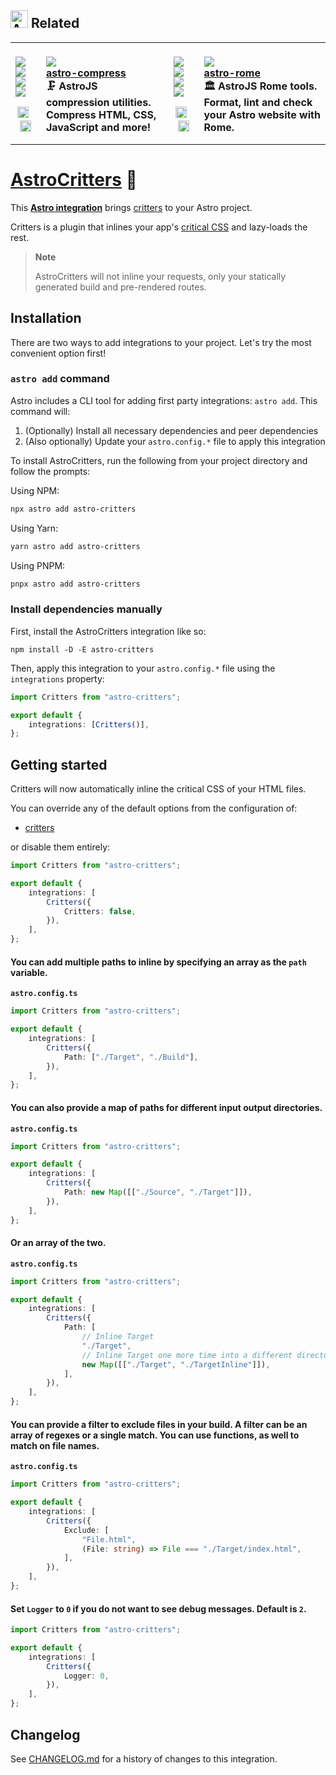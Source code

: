 <table><h2><picture><source media="(prefers-color-scheme: dark)" srcset=https://raw.githubusercontent.com/astro-community/AstroCompress/main/.github/Image/DarkAstro.svg><source media="(prefers-color-scheme: light)" srcset=https://raw.githubusercontent.com/astro-community/AstroCompress/main/.github/Image/LightAstro.svg><img src=https://raw.githubusercontent.com/astro-community/AstroCompress/main/.github/Image/LightAstro.svg alt=Astro width=28></picture><span>&nbsp;</span>Related</h2><tr><td colspan=1 valign=top><br><a href=https://github.com/astro-community/AstroCompress/actions/workflows/Node.yml target=_blank><picture><source media="(prefers-color-scheme: dark)" srcset="https://img.shields.io/github/actions/workflow/status/astro-community/AstroCompress/Node.yml?branch=main&#38;label=Build&#38;logo=node.js&#38;color=black&#38;logoColor=white&#38;labelColor=black&#38;logoWidth=15"><source media="(prefers-color-scheme: light)" srcset="https://img.shields.io/github/actions/workflow/status/astro-community/AstroCompress/Node.yml?branch=main&#38;label=Build&#38;logo=node.js&#38;color=white&#38;logoColor=black&#38;labelColor=white&#38;logoWidth=15"><img src="https://img.shields.io/github/actions/workflow/status/astro-community/AstroCompress/Node.yml?branch=main&#38;label=Build&#38;logo=node.js&#38;color=black&#38;logoColor=white&#38;labelColor=black&#38;logoWidth=15"></picture></a><br><a href=https://npmjs.org/astro-compress target=_blank><picture><source media="(prefers-color-scheme: dark)" srcset="https://img.shields.io/npm/v/astro-compress?label=Version&#38;logo=npm&#38;color=black&#38;logoColor=white&#38;labelColor=black&#38;logoWidth=15"><source media="(prefers-color-scheme: light)" srcset="https://img.shields.io/npm/v/astro-compress?label=Version&#38;logo=npm&#38;color=white&#38;logoColor=black&#38;labelColor=white&#38;logoWidth=15"><img src="https://img.shields.io/npm/v/astro-compress?label=Version&#38;logo=npm&#38;color=black&#38;logoColor=white&#38;labelColor=black&#38;logoWidth=15"></picture></a><br><a href=https://npmjs.org/astro-compress target=_blank><picture><source media="(prefers-color-scheme: dark)" srcset="https://img.shields.io/librariesio/release/npm/astro-compress?label=Dependencies&#38;logo=dependabot&#38;color=black&#38;logoColor=white&#38;labelColor=black&#38;logoWidth=15"><source media="(prefers-color-scheme: light)" srcset="https://img.shields.io/librariesio/release/npm/astro-compress?label=Dependencies&#38;logo=dependabot&#38;color=white&#38;logoColor=black&#38;labelColor=white&#38;logoWidth=15"><img src="https://img.shields.io/librariesio/release/npm/astro-compress?label=Dependencies&#38;logo=dependabot&#38;color=black&#38;logoColor=white&#38;labelColor=black&#38;logoWidth=15"></picture></a><br><a href=https://npmjs.org/astro-compress target=_blank><picture><source media="(prefers-color-scheme: dark)" srcset="https://img.shields.io/npm/dt/astro-compress?label=Downloads&#38;logo=npm&#38;color=black&#38;logoColor=white&#38;labelColor=black&#38;logoWidth=15"><source media="(prefers-color-scheme: light)" srcset="https://img.shields.io/npm/dt/astro-compress?label=Downloads&#38;logo=npm&#38;color=white&#38;logoColor=black&#38;labelColor=white&#38;logoWidth=15"><img src="https://img.shields.io/npm/dt/astro-compress?label=Downloads&#38;logo=npm&#38;color=black&#38;logoColor=white&#38;labelColor=black&#38;logoWidth=15"></picture></a><br><p align=center><picture><source media="(prefers-color-scheme: dark)" srcset=https://nikolahristov.tech/_astro/typescriptLight.90efbc69.svg><source media="(prefers-color-scheme: light)" srcset=https://nikolahristov.tech/_astro/typescriptDark.fb76ee32.svg><img src=https://nikolahristov.tech/_astro/typescriptLight.90efbc69.svg alt=TypeScript width=18 height=18 title="10.8 KB of TypeScript"></picture>&nbsp;&nbsp;<picture><source media="(prefers-color-scheme: dark)" srcset=https://nikolahristov.tech/_astro/javascriptLight.68bc2739.svg><source media="(prefers-color-scheme: light)" srcset=https://nikolahristov.tech/_astro/javascriptDark.0592fbdb.svg><img src=https://nikolahristov.tech/_astro/javascriptLight.68bc2739.svg alt=JavaScript width=18 height=18 title="546 Bytes of JavaScript"></picture></p></td><td colspan=1 valign=top><br><a href=https://github.com/astro-community/AstroCompress target=_blank><picture><source media="(prefers-color-scheme: dark)" srcset="https://img.shields.io/github/stars/astro-community/AstroCompress?label=stars&#38;logo=github&#38;color=black&#38;logoColor=white&#38;labelColor=black&#38;logoWidth=15"><source media="(prefers-color-scheme: light)" srcset="https://img.shields.io/github/stars/astro-community/AstroCompress?label=stars&#38;logo=github&#38;color=white&#38;logoColor=black&#38;labelColor=white&#38;logoWidth=15"><img src="https://img.shields.io/github/stars/astro-community/AstroCompress?label=stars&#38;logo=github&#38;color=black&#38;logoColor=white&#38;labelColor=black&#38;logoWidth=15"></picture></a><br><a href=https://github.com/astro-community/AstroCompress target=_blank><b>astro-compress</b></a><br><b>🗜️ AstroJS compression utilities.<br/>Compress HTML, CSS, JavaScript and more!<br/></b></td><td colspan=1 valign=top><br><a href=https://github.com/astro-community/AstroRome/actions/workflows/Node.yml target=_blank><picture><source media="(prefers-color-scheme: dark)" srcset="https://img.shields.io/github/actions/workflow/status/astro-community/AstroRome/Node.yml?branch=main&#38;label=Build&#38;logo=node.js&#38;color=black&#38;logoColor=white&#38;labelColor=black&#38;logoWidth=15"><source media="(prefers-color-scheme: light)" srcset="https://img.shields.io/github/actions/workflow/status/astro-community/AstroRome/Node.yml?branch=main&#38;label=Build&#38;logo=node.js&#38;color=white&#38;logoColor=black&#38;labelColor=white&#38;logoWidth=15"><img src="https://img.shields.io/github/actions/workflow/status/astro-community/AstroRome/Node.yml?branch=main&#38;label=Build&#38;logo=node.js&#38;color=black&#38;logoColor=white&#38;labelColor=black&#38;logoWidth=15"></picture></a><br><a href=https://npmjs.org/astro-rome target=_blank><picture><source media="(prefers-color-scheme: dark)" srcset="https://img.shields.io/npm/v/astro-rome?label=Version&#38;logo=npm&#38;color=black&#38;logoColor=white&#38;labelColor=black&#38;logoWidth=15"><source media="(prefers-color-scheme: light)" srcset="https://img.shields.io/npm/v/astro-rome?label=Version&#38;logo=npm&#38;color=white&#38;logoColor=black&#38;labelColor=white&#38;logoWidth=15"><img src="https://img.shields.io/npm/v/astro-rome?label=Version&#38;logo=npm&#38;color=black&#38;logoColor=white&#38;labelColor=black&#38;logoWidth=15"></picture></a><br><a href=https://npmjs.org/astro-rome target=_blank><picture><source media="(prefers-color-scheme: dark)" srcset="https://img.shields.io/librariesio/release/npm/astro-rome?label=Dependencies&#38;logo=dependabot&#38;color=black&#38;logoColor=white&#38;labelColor=black&#38;logoWidth=15"><source media="(prefers-color-scheme: light)" srcset="https://img.shields.io/librariesio/release/npm/astro-rome?label=Dependencies&#38;logo=dependabot&#38;color=white&#38;logoColor=black&#38;labelColor=white&#38;logoWidth=15"><img src="https://img.shields.io/librariesio/release/npm/astro-rome?label=Dependencies&#38;logo=dependabot&#38;color=black&#38;logoColor=white&#38;labelColor=black&#38;logoWidth=15"></picture></a><br><a href=https://npmjs.org/astro-rome target=_blank><picture><source media="(prefers-color-scheme: dark)" srcset="https://img.shields.io/npm/dt/astro-rome?label=Downloads&#38;logo=npm&#38;color=black&#38;logoColor=white&#38;labelColor=black&#38;logoWidth=15"><source media="(prefers-color-scheme: light)" srcset="https://img.shields.io/npm/dt/astro-rome?label=Downloads&#38;logo=npm&#38;color=white&#38;logoColor=black&#38;labelColor=white&#38;logoWidth=15"><img src="https://img.shields.io/npm/dt/astro-rome?label=Downloads&#38;logo=npm&#38;color=black&#38;logoColor=white&#38;labelColor=black&#38;logoWidth=15"></picture></a><br><p align=center><picture><source media="(prefers-color-scheme: dark)" srcset=https://nikolahristov.tech/_astro/typescriptLight.90efbc69.svg><source media="(prefers-color-scheme: light)" srcset=https://nikolahristov.tech/_astro/typescriptDark.fb76ee32.svg><img src=https://nikolahristov.tech/_astro/typescriptLight.90efbc69.svg alt=TypeScript width=18 height=18 title="4.63 KB of TypeScript"></picture>&nbsp;&nbsp;<picture><source media="(prefers-color-scheme: dark)" srcset=https://nikolahristov.tech/_astro/javascriptLight.68bc2739.svg><source media="(prefers-color-scheme: light)" srcset=https://nikolahristov.tech/_astro/javascriptDark.0592fbdb.svg><img src=https://nikolahristov.tech/_astro/javascriptLight.68bc2739.svg alt=JavaScript width=18 height=18 title="1.16 KB of JavaScript"></picture></p></td><td colspan=1 valign=top><br><a href=https://github.com/astro-community/AstroRome target=_blank><picture><source media="(prefers-color-scheme: dark)" srcset="https://img.shields.io/github/stars/astro-community/AstroRome?label=stars&#38;logo=github&#38;color=black&#38;logoColor=white&#38;labelColor=black&#38;logoWidth=15"><source media="(prefers-color-scheme: light)" srcset="https://img.shields.io/github/stars/astro-community/AstroRome?label=stars&#38;logo=github&#38;color=white&#38;logoColor=black&#38;labelColor=white&#38;logoWidth=15"><img src="https://img.shields.io/github/stars/astro-community/AstroRome?label=stars&#38;logo=github&#38;color=black&#38;logoColor=white&#38;labelColor=black&#38;logoWidth=15"></picture></a><br><a href=https://github.com/astro-community/AstroRome target=_blank><b>astro-rome</b></a><br><b>🏛️ AstroJS Rome tools.<br/>Format, lint and check your Astro website with Rome.<br/></b></td></tr></table>

# [AstroCritters] 🦔

This **[Astro integration][astro-integration]** brings [critters][critters] to
your Astro project.

Critters is a plugin that inlines your app's [critical CSS] and lazy-loads the
rest.

> **Note**
>
> AstroCritters will not inline your requests, only your statically generated
> build and pre-rendered routes.

## Installation

There are two ways to add integrations to your project. Let's try the most
convenient option first!

### `astro add` command

Astro includes a CLI tool for adding first party integrations: `astro add`. This
command will:

1. (Optionally) Install all necessary dependencies and peer dependencies
2. (Also optionally) Update your `astro.config.*` file to apply this integration

To install AstroCritters, run the following from your project directory and
follow the prompts:

Using NPM:

```sh
npx astro add astro-critters
```

Using Yarn:

```sh
yarn astro add astro-critters
```

Using PNPM:

```sh
pnpx astro add astro-critters
```

### Install dependencies manually

First, install the AstroCritters integration like so:

```
npm install -D -E astro-critters
```

Then, apply this integration to your `astro.config.*` file using the
`integrations` property:

```ts
import Critters from "astro-critters";

export default {
	integrations: [Critters()],
};
```

## Getting started

Critters will now automatically inline the critical CSS of your HTML files.

You can override any of the default options from the configuration of:

-   [critters](https://github.com/GoogleChromeLabs/critters#usage)

or disable them entirely:

```ts
import Critters from "astro-critters";

export default {
	integrations: [
		Critters({
			Critters: false,
		}),
	],
};
```

#### You can add multiple paths to inline by specifying an array as the `path` variable.

**`astro.config.ts`**

```ts
import Critters from "astro-critters";

export default {
	integrations: [
		Critters({
			Path: ["./Target", "./Build"],
		}),
	],
};
```

#### You can also provide a map of paths for different input output directories.

**`astro.config.ts`**

```ts
import Critters from "astro-critters";

export default {
	integrations: [
		Critters({
			Path: new Map([["./Source", "./Target"]]),
		}),
	],
};
```

#### Or an array of the two.

**`astro.config.ts`**

```ts
import Critters from "astro-critters";

export default {
	integrations: [
		Critters({
			Path: [
				// Inline Target
				"./Target",
				// Inline Target one more time into a different directory
				new Map([["./Target", "./TargetInline"]]),
			],
		}),
	],
};
```

#### You can provide a filter to exclude files in your build. A filter can be an array of regexes or a single match. You can use functions, as well to match on file names.

**`astro.config.ts`**

```ts
import Critters from "astro-critters";

export default {
	integrations: [
		Critters({
			Exclude: [
				"File.html",
				(File: string) => File === "./Target/index.html",
			],
		}),
	],
};
```

#### Set `Logger` to `0` if you do not want to see debug messages. Default is `2`.

```ts
import Critters from "astro-critters";

export default {
	integrations: [
		Critters({
			Logger: 0,
		}),
	],
};
```

[AstroCritters]: https://npmjs.org/astro-critters
[critters]: https://github.com/GoogleChromeLabs/critters
[astro-integration]: https://docs.astro.build/en/guides/integrations-guide/
[critical CSS]:
	https://www.smashingmagazine.com/2015/08/understanding-critical-css/

## Changelog

See [CHANGELOG.md](CHANGELOG.md) for a history of changes to this integration.
